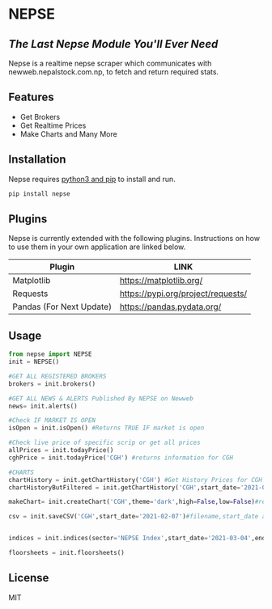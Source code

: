 # NEPSE
## _The Last Nepse Module You'll Ever Need_

Nepse is a realtime nepse scraper which communicates with newweb.nepalstock.com.np, to fetch and return required stats.


## Features

- Get Brokers
- Get Realtime Prices
- Make Charts and Many More



## Installation

Nepse requires [python3 and pip](http://python.org/) to install and run.

```sh
pip install nepse
```


## Plugins

Nepse is currently extended with the following plugins.
Instructions on how to use them in your own application are linked below.

| Plugin | LINK |
| ------ | ------ |
| Matplotlib | https://matplotlib.org/|
| Requests | https://pypi.org/project/requests/ |
| Pandas (For Next Update) | https://pandas.pydata.org/ |

## Usage


```py
from nepse import NEPSE
init = NEPSE()

#GET ALL REGISTERED BROKERS
brokers = init.brokers()

#GET ALL NEWS & ALERTS Published By NEPSE on Newweb
news= init.alerts()

#Check IF MARKET IS OPEN
isOpen = init.isOpen() #Returns TRUE IF market is open

#Check live price of specific scrip or get all prices 
allPrices = init.todayPrice()
cghPrice = init.todayPrice('CGH') #returns information for CGH

#CHARTS
chartHistory = init.getChartHistory('CGH') #Get History Prices for CGH
chartHistoryButFiltered = init.getChartHistory('CGH',start_date='2021-03-04',end_date='2021-03-07')

makeChart= init.createChart('CGH',theme='dark',high=False,low=False)#returns abspath of chart saved

csv = init.saveCSV('CGH',start_date='2021-02-07')#filename,start_date and  end_date are optional


indices = init.indices(sector='NEPSE Index',start_date='2021-03-04',end_date='2021-03-07')

floorsheets = init.floorsheets()


```


## License

MIT

